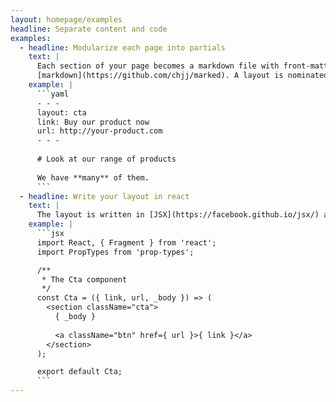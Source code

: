 ```yaml
---
layout: homepage/examples
headline: Separate content and code
examples:
  - headline: Modularize each page into partials
    text: |
      Each section of your page becomes a markdown file with front-matter. The content can be written in [YAML](http://yaml.org/) or
      [markdown](https://github.com/chjj/marked). A layout is nominated per partial.
    example: |
      ```yaml
      - - -
      layout: cta
      link: Buy our product now
      url: http://your-product.com
      - - -
      
      # Look at our range of products
      
      We have **many** of them.
      ```
  - headline: Write your layout in react
    text: |
      The layout is written in [JSX](https://facebook.github.io/jsx/) as a react component. Each variable in your front-matter becomes a prop of the layout.
    example: |
      ```jsx
      import React, { Fragment } from 'react';
      import PropTypes from 'prop-types';

      /**
       * The Cta component
       */
      const Cta = ({ link, url, _body }) => (
        <section className="cta">
          { _body }
          
          <a className="btn" href={ url }>{ link }</a>
        </section>
      );

      export default Cta;
      ```
---
```

